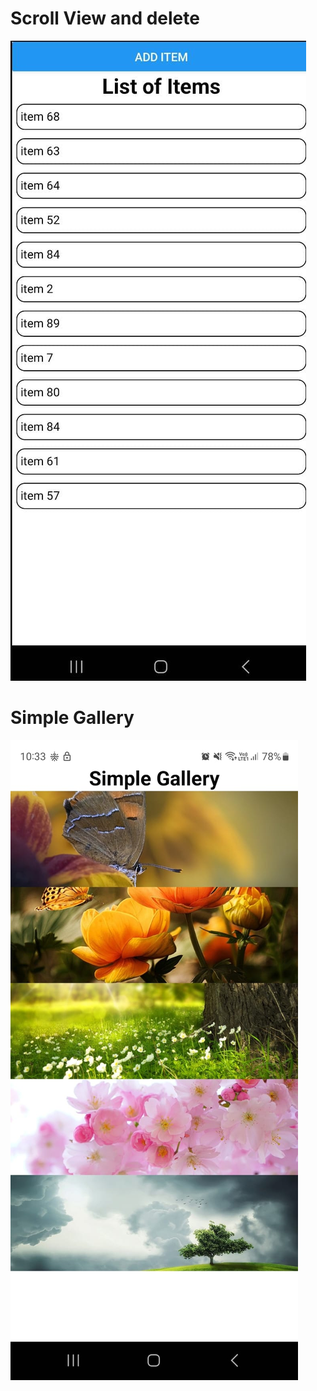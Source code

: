 <h1>Scroll View and delete</h1>
<img src="./assets/4.jpg">
<h1>Simple Gallery</h1>
<img src="./assets/3.jpg">